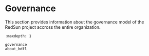 # Governance

This section provides information about the governance model of the RedSun project accross the entire organization.

```{toctree}
:maxdepth: 1

governance
about_bdfl
```